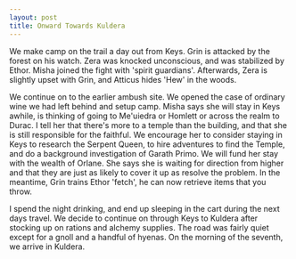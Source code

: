 ```yaml
---
layout: post
title: Onward Towards Kuldera
---
```

We make camp on the trail a day out from Keys. Grin is attacked by the forest on his watch. Zera was knocked unconscious, and was stabilized by Ethor. Misha joined the fight with 'spirit guardians'. Afterwards, Zera is slightly upset with Grin, and Atticus hides 'Hew' in the woods.

We continue on to the earlier ambush site. We opened the case of ordinary wine we had left behind and setup camp. Misha says she will stay in Keys awhile, is thinking of going to Me'uiedra or Homlett or across the realm to Durac. I tell her that there's more to a temple than the building, and that she is still responsible for the faithful. We encourage her to consider staying in Keys to research the Serpent Queen, to hire adventures to find the Temple, and do a background investigation of Garath Primo. We will fund her stay with the wealth of Orlane. She says she is waiting for direction from higher and that they are just as likely to cover it up as resolve the problem. In the meantime, Grin trains Ethor 'fetch',  he can now retrieve items that you throw.

I spend the night drinking, and end up sleeping in the cart during the next days travel. We decide to continue on through Keys to Kuldera after stocking up on rations and alchemy supplies. The road was fairly quiet except for a gnoll and a handful of hyenas. On the morning of the seventh, we arrive in Kuldera.
